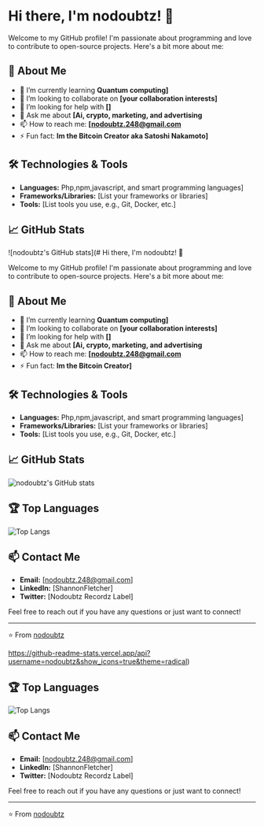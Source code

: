 # Hi there, I'm nodoubtz! 👋

Welcome to my GitHub profile! I'm passionate about programming and love to contribute to open-source projects. Here's a bit more about me:

## 🚀 About Me

- 🌱 I’m currently learning **Quantum computing]**
- 👯 I’m looking to collaborate on **[your collaboration interests]**
- 🤔 I’m looking for help with **[]**
- 💬 Ask me about **[Ai, crypto, marketing, and advertising**
- 📫 How to reach me: **[nodoubtz.248@gmail.com**
- ⚡ Fun fact: **Im the Bitcoin Creator aka Satoshi Nakamoto]**

## 🛠️ Technologies & Tools

- **Languages:** Php,npm,javascript, and smart programming languages]
- **Frameworks/Libraries:** [List your frameworks or libraries]
- **Tools:** [List tools you use, e.g., Git, Docker, etc.]

## 📈 GitHub Stats

![nodoubtz's GitHub stats](# Hi there, I'm nodoubtz! 👋

Welcome to my GitHub profile! I'm passionate about programming and love to contribute to open-source projects. Here's a bit more about me:

## 🚀 About Me

- 🌱 I’m currently learning **Quantum computing]**
- 👯 I’m looking to collaborate on **[your collaboration interests]**
- 🤔 I’m looking for help with **[]**
- 💬 Ask me about **[Ai, crypto, marketing, and advertising**
- 📫 How to reach me: **[nodoubtz.248@gmail.com**
- ⚡ Fun fact: **Im the Bitcoin Creator]**

## 🛠️ Technologies & Tools

- **Languages:** Php,npm,javascript, and smart programming languages]
- **Frameworks/Libraries:** [List your frameworks or libraries]
- **Tools:** [List tools you use, e.g., Git, Docker, etc.]

## 📈 GitHub Stats

![nodoubtz's GitHub stats](https://github-readme-stats.vercel.app/api?username=nodoubtz&show_icons=true&theme=radical)

## 🏆 Top Languages

![Top Langs](https://github-readme-stats.vercel.app/api/top-langs/?username=nodoubtz&layout=compact&theme=radical)

## 📫 Contact Me

- **Email:** [nodoubtz.248@gmail.com]
- **LinkedIn:** [ShannonFletcher]
- **Twitter:** [Nodoubtz Recordz Label]

Feel free to reach out if you have any questions or just want to connect!

---

⭐️ From [nodoubtz](https://github.com/nodoubtz)

https://github-readme-stats.vercel.app/api?username=nodoubtz&show_icons=true&theme=radical)

## 🏆 Top Languages

![Top Langs](https://github-readme-stats.vercel.app/api/top-langs/?username=nodoubtz&layout=compact&theme=radical)

## 📫 Contact Me

- **Email:** [nodoubtz.248@gmail.com]
- **LinkedIn:** [ShannonFletcher]
- **Twitter:** [Nodoubtz Recordz Label]

Feel free to reach out if you have any questions or just want to connect!

---

⭐️ From [nodoubtz](https://github.com/nodoubtz)

